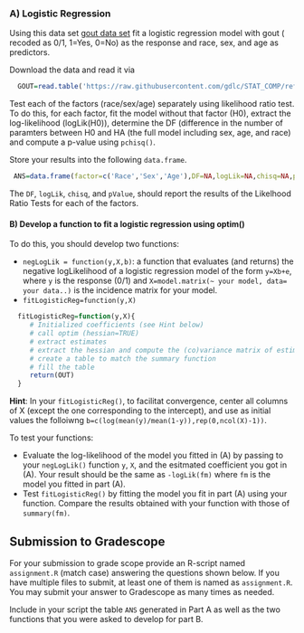 ### A) Logistic Regression

Using this data set [gout data set](https://github.com/gdlc/STAT_COMP/tree/master/DATA) fit a logistic regression model with gout ( recoded as 0/1, 1=Yes, 0=No) as the response and race, sex, and age as predictors.

Download the data and read it via

```r
  GOUT=read.table('https://raw.githubusercontent.com/gdlc/STAT_COMP/refs/heads/master/DATA/goutData.txt',header=TRUE)
```

Test each of the factors (race/sex/age) separately using likelihood ratio test. To do this, for each factor, fit the model without that factor (H0), extract the log-likelihood (logLik(H0)), determine the DF (difference in the number of paramters between H0 and HA (the full model including sex, age, and race) and compute a p-value using `pchisq()`.

Store your results into the following `data.frame`.

```r
 ANS=data.frame(factor=c('Race','Sex','Age'),DF=NA,logLik=NA,chisq=NA,pValue=NA)
```

The `DF`, `logLik`, `chisq`, and `pValue`, should report the results of the Likelhood Ratio Tests for each of the factors. 



#### B) Develop a function to fit a logistic regression using optim()

To do this, you should develop two functions:

- `negLogLik = function(y,X,b)`: a function that evaluates (and returns) the negative logLikelihood of a logistic regression model of the form `y=Xb+e`, where `y` is the response (0/1) and `X=model.matrix(~ your model, data= your data..)` is the incidence matrix for your model.
- `fitLogisticReg=function(y,X)`

```r
  fitLogisticReg=function(y,X){
     # Initialized coefficients (see Hint below)
     # call optim (hessian=TRUE)
     # extract estimates
     # extract the hessian and compute the (co)variance matrix of estimates
     # create a table to match the summary function
     # fill the table
     return(OUT)
  } 
```

**Hint**: In your `fitLogisticReg()`, to facilitat convergence, center all columns of X (except the one corresponding to the intercept), and use as initial values the folloiwng `b=c(log(mean(y)/mean(1-y)),rep(0,ncol(X)-1))`.

To test your functions:

  - Evaluate the log-likelihood of the model you fitted in (A) by passing to your `negLogLik()` function `y`, `X`, and the esitmated coefficient you got in (A). Your result should be the same as `-logLik(fm)` where `fm` is the model you fitted in part (A).
  - Test `fitLogisticReg()` by fitting the model you fit in part (A) using your function. Compare the results obtained with your function with those of `summary(fm)`.


## Submission to Gradescope

For your submission to grade scope provide an R-script named `assignment.R` (match case) answering the questions shown below. If you have multiple files to submit, at least one of them is named as `assignment.R`.  You may submit your answer to Gradescope as many times as needed.

Include in your script the table `ANS` generated in Part A as well as the two functions that you were asked to develop for part B.
